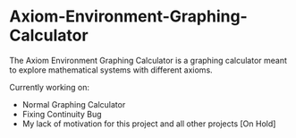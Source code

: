 # Axiom-Environment-Graphing-Calculator
The Axiom Environment Graphing Calculator is a graphing calculator meant to explore mathematical systems with different axioms.


Currently working on: 

- Normal Graphing Calculator
- Fixing Continuity Bug
- My lack of motivation for this project and all other projects [On Hold]
